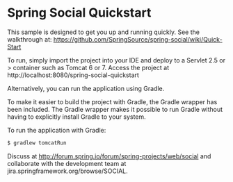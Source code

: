 Spring Social Quickstart
========================
This sample is designed to get you up and running quickly.
See the walkthrough at: https://github.com/SpringSource/spring-social/wiki/Quick-Start

To run, simply import the project into your IDE and deploy to a Servlet 2.5 or > container such as Tomcat 6 or 7.
Access the project at http://localhost:8080/spring-social-quickstart

Alternatively, you can run the application using Gradle. 

To make it easier to build the project with Gradle, the Gradle wrapper has been included. The Gradle wrapper makes it possible to run Gradle without having to explicitly install Gradle to your system.

To run the application with Gradle:

```sh
$ gradlew tomcatRun
```

Discuss at http://forum.spring.io/forum/spring-projects/web/social and collaborate with the development team at jira.springframework.org/browse/SOCIAL.
